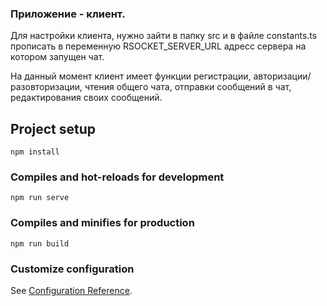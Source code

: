 <h3> Приложение - клиент. </h3>

Для настройки клиента, нужно зайти в папку src и в файле constants.ts прописать в 
переменную RSOCKET_SERVER_URL адресс сервера на котором запущен чат. 

На данный момент клиент имеет функции регистрации, авторизации/разовторизации, чтения 
общего чата, отправки сообщений в чат, редактирования своих сообщений. 

## Project setup
```
npm install
```

### Compiles and hot-reloads for development
```
npm run serve
```

### Compiles and minifies for production
```
npm run build
```

### Customize configuration
See [Configuration Reference](https://cli.vuejs.org/config/).
